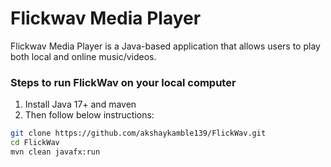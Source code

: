 # Flickwav Media Player

Flickwav Media Player is a Java-based application that allows users to play both local and online music/videos.

### Steps to run FlickWav on your local computer

1. Install Java 17+ and maven
2. Then follow below instructions:

```sh
git clone https://github.com/akshaykamble139/FlickWav.git
cd FlickWav
mvn clean javafx:run
